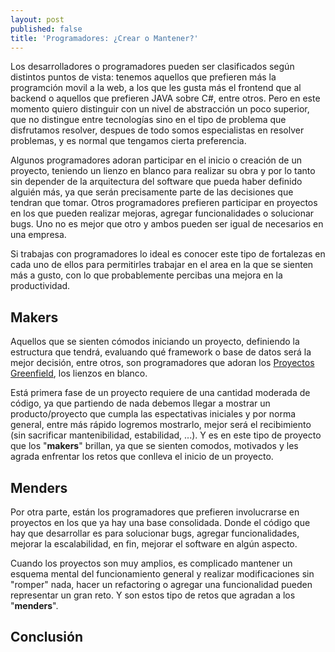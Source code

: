 ```yaml
---
layout: post
published: false
title: 'Programadores: ¿Crear o Mantener?'
---
```

Los desarrolladores o programadores pueden ser clasificados según distintos puntos de vista: tenemos aquellos que prefieren más la programción movil a la web, a los que les gusta más el frontend que al backend o aquellos que prefieren JAVA sobre C#, entre otros. Pero en este momento quiero distinguir con un nivel de abstracción un poco superior, que no distingue entre tecnologías sino en el tipo de problema que disfrutamos resolver, despues de todo somos especialistas en resolver problemas, y es normal que tengamos cierta preferencia.

Algunos programadores adoran participar en el inicio o creación de un proyecto, teniendo un lienzo en blanco para realizar su obra y por lo tanto sin depender de la arquitectura del software que pueda haber definido alguién más, ya que serán precisamente parte de las decisiones que tendran que tomar. Otros programadores prefieren participar en proyectos en los que pueden realizar mejoras, agregar funcionalidades o solucionar bugs. Uno no es mejor que otro y ambos pueden ser igual de necesarios en una empresa. 

Si trabajas con programadores lo ideal es conocer este tipo de fortalezas en cada uno de ellos para permitirles trabajar en el area en la que se sienten más a gusto, con lo que probablemente percibas una mejora en la productividad.

## Makers

Aquellos que se sienten cómodos iniciando un proyecto, definiendo la estructura que tendrá, evaluando qué framework o base de datos será la mejor decisión, entre otros, son programadores que adoran los [Proyectos Greenfield](https://es.wikipedia.org/wiki/Proyecto_Greenfield), los lienzos en blanco. 

Está primera fase de un proyecto requiere de una cantidad moderada de código, ya que partiendo de nada debemos llegar a mostrar un producto/proyecto que cumpla las espectativas iniciales y por norma general, entre más rápido logremos mostrarlo, mejor será el recibimiento (sin sacrificar mantenibilidad, estabilidad, ...). Y es en este tipo de proyecto que los "**makers**" brillan, ya que se sienten comodos, motivados y les agrada enfrentar los retos que conlleva el inicio de un proyecto.

## Menders

Por otra parte, están los programadores que prefieren involucrarse en proyectos en los que ya hay una base consolidada. Donde el código que hay que desarrollar es para solucionar bugs, agregar funcionalidades, mejorar la escalabilidad, en fin, mejorar el software en algún aspecto. 

Cuando los proyectos son muy amplios, es complicado mantener un esquema mental del funcionamiento general y realizar modificaciones sin "romper" nada, hacer un refactoring o agregar una funcionalidad pueden representar un gran reto. Y son estos tipo de retos que agradan a los "**menders**".

## Conclusión

